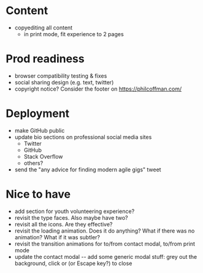 # Content
- copyediting all content
  - in print mode, fit experience to 2 pages

# Prod readiness
- browser compatibility testing & fixes
- social sharing design (e.g. text, twitter)
- copyright notice? Consider the footer on https://philcoffman.com/

# Deployment
- make GitHub public
- update bio sections on professional social media sites
  - Twitter
  - GitHub
  - Stack Overflow
  - others?
- send the "any advice for finding modern agile gigs" tweet

# Nice to have
- add section for youth volunteering experience?
- revisit the type faces. Also maybe have two?
- revisit all the icons. Are they effective?
- revisit the loading animation. Does it do anything? What if there was no animation? What if it was subtler?
- revisit the transition animations for to/from contact modal, to/from print mode
- update the contact modal -- add some generic modal stuff: grey out the background, click or (or Escape key?) to close

